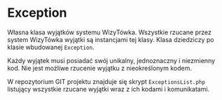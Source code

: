 Exception
===

Własna klasa wyjątków systemu WizyTówka. Wszystkie rzucane przez system WizyTówka wyjątki są instancjami tej klasy. Klasa dziedziczy po klasie wbudowanej `Exception`.

Każdy wyjątek musi posiadać swój unikalny, jednoznaczny i niezmienny kod. Nie jest możliwe rzucenie wyjątku z nieokreślonym kodem.

W repozytorium GIT projektu znajduje się skrypt `ExceptionsList.php` listujący wszystkie rzucane wyjątki wraz z ich kodami i komunikatami.